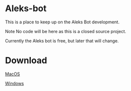# Aleks-bot
This is a place to keep up on the Aleks Bot development.

Note No code will be here as this is a closed source project.

Currently the Aleks bot is free, but later that will change.

<h1>Download</h1>
<a href=https://drive.google.com/open?id=1aFNJkers7Jqktxyo4WTm7_PyoCDmPiEe" target="_blank">MacOS</a>




 <a href="https://drive.google.com/open?id=1N0RZVRgNDxDHD1OZzD4IqGNC_Hr-Lili" target="_blank">Windows</a>

